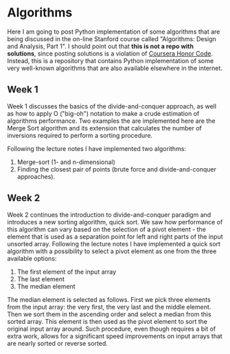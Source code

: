 # Algorithms  

Here I am going to post Python implementation of some algorithms that are being discussed in the on-line Stanford course called "Algorithms: Design and Analysis, Part 1". I should point out that **this is not a repo with solutions**, since posting solutions is a violation of [Coursera Honor Code](https://learner.coursera.help/hc/en-us/articles/209818863). Instead, this is a repository that contains Python implementation of some very well-known algorithms that are also available elsewhere in the internet. 

## Week 1

Week 1 discusses the basics of the divide-and-conquer approach, as well as how to apply O ("big-oh") notation to make a crude estimation of algorithms performance. Two examples the are implemented here are the Merge Sort algorithm and its extension that calculates the number of inversions required to perform a sorting procedure. 

Following the lecture notes I have implemented two algorithms: 
  1. Merge-sort (1- and n-dimensional) 
  2. Finding the closest pair of points (brute force and divide-and-conquer approaches).

## Week 2

Week 2 continues the introduction to divide-and-conquer paradigm and introduces a new sorting algorithm, quick sort. We saw how performance of this algorithm can vary based on the selection of a pivot element - the element that is used as a separation point for left and right parts of the input unsorted array. Following the lecture notes I have implemented a quick sort algorithm with a possibility to select a pivot element as one from the three available options: 
  1. The first element of the input array
  2. The last element  
  3. The median element

The median element is selected as follows. First we pick three elements from the input array: the very first, the very last and the middle element. Then we sort them in the ascending order and select a median from this sorted array. This element is then used as the pivot element to sort the original input array around. Such procedure, even though requires a bit of extra work, allows for a significant speed improvements on input arrays that are nearly sorted or reverse sorted.
